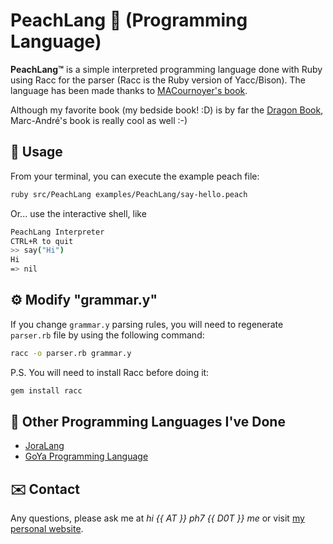# PeachLang 🍑 (Programming Language)

**PeachLang™** is a simple interpreted programming language done with Ruby using Racc for the parser (Racc is the Ruby version of Yacc/Bison). The language has been made thanks to [MACournoyer's book](http://01script.com/comment-creer-son-langage-de-programmation/).

Although my favorite book (my bedside book! :D) is by far the [Dragon Book](https://en.wikipedia.org/wiki/Compilers:_Principles,_Techniques,_and_Tools), Marc-André's book is really cool as well :-)


## 📓 Usage

From your terminal, you can execute the example peach file:

```bash
ruby src/PeachLang examples/PeachLang/say-hello.peach
```

Or... use the interactive shell, like

```bash
PeachLang Interpreter
CTRL+R to quit
>> say("Hi")
Hi
=> nil
```


## ⚙️ Modify "grammar.y"

If you change `grammar.y` parsing rules, you will need to regenerate `parser.rb` file by using the following command:
```bash
racc -o parser.rb grammar.y
```

P.S. You will need to install Racc before doing it:
```bash
gem install racc
```

## 🚀 Other Programming Languages I've Done

* [JoraLang](https://github.com/pH-7/JoraLang)
* [GoYa Programming Language](https://github.com/pH-7/GoYa)


## ✉️ Contact

Any questions, please ask me at *hi {{ AT }} ph7 {{ D0T }} me* or visit [my personal website](https://ph7.me).
